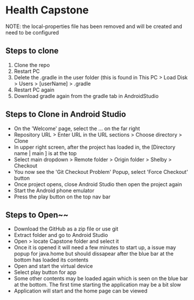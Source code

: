 # Health Capstone

NOTE: the local-properties file has been removed and will be created and need to be configured

## Steps to clone
1. Clone the repo
2. Restart PC
3. Delete the .gradle in the user folder (this is found in This PC > Load Disk > Users > [userName] > .gradle
4. Restart PC again
5. Download gradle again from the gradle tab in AndroidStudio


## Steps to Clone in Android Studio
- On the 'Welcome' page, select the ... on the far right
- Repository URL > Enter URL in the URL sections > Choose directory > Clone
- In upper right screen, after the project has loaded in, the [Directory name | main ] is at the top
- Select main dropdown > Remote folder > Origin folder > Shelby > Checkout
- You now see the 'Git Checkout Problem' Popup, select 'Force Checkout' button
- Once project opens, close Android Studio then open the project again
- Start the Android phone emulator
- Press the play button on the top nav bar


## Steps to Open~~

- Download the GitHub as a zip file or use git
- Extract folder and go to Android Studio
- Open > locate Capstone folder and select it
- Once it is opened it will need a few minutes to start up, a issue may popup for java.home but should dissapear after the blue bar at the bottom has loaded its contents
- Open and start the virtual device
- Select play button for app
- Some other contents may be loaded again which is seen on the blue bar at the bottom. The first time starting the application may be a bit slow
- Application will start and the home page can be viewed
